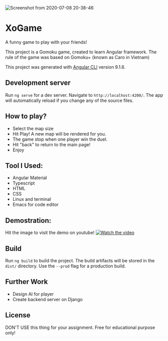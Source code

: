 ![Screenshot from 2020-07-08 20-38-46](https://user-images.githubusercontent.com/45099020/86925429-14995800-c15b-11ea-8374-d2ba613a9a47.png)

# XoGame

A funny game to play with your friends!

This project is a Gomoku game, created to learn Angular framework. The rule of the game
was based on Gomoku+ (known as Caro in Vietnam)

This project was generated with [Angular CLI](https://github.com/angular/angular-cli) version 9.1.6.

## Development server

Run `ng serve` for a dev server. Navigate to `http://localhost:4200/`. The app will automatically reload if you change any of the source files.

## How to play?
- Select the map size
- Hit Play! A new map will be rendered for you.
- The game stop when one player win the duel.
- Hit "back" to return to the main page!
- Enjoy

## Tool I Used:
- Angular Material
- Typescript
- HTML
- CSS
- Linux and terminal
- Emacs for code editor

## Demostration:
Hit the image to visit the demo on youtube!
[![Watch the video](https://img.youtube.com/vi/BMXzO7_fQqU/maxresdefault.jpg)](https://youtu.be/BMXzO7_fQqU/)

## Build

Run `ng build` to build the project. The build artifacts will be stored in the `dist/` directory. Use the `--prod` flag for a production build.


## Further Work
- Design AI for player
- Create backend server on Django
## License
DON'T USE this thing for your assignment. Free for educational purpose only! 

